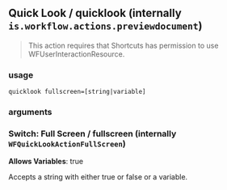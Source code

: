 
## Quick Look / quicklook (internally `is.workflow.actions.previewdocument`)


> This action requires that Shortcuts has permission to use WFUserInteractionResource.

### usage
`quicklook fullscreen=[string|variable]`

### arguments
### Switch: Full Screen / fullscreen (internally `WFQuickLookActionFullScreen`)
**Allows Variables**: true


Accepts a string with either true or false
or a variable.
